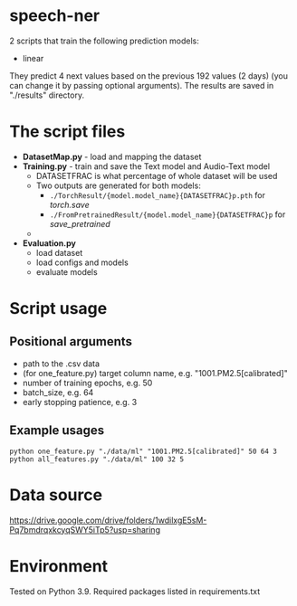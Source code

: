 # speech-ner
 
2 scripts that train the following prediction models:
- linear

 
They predict 4 next values based on the previous 192 values (2 days) (you can change it by passing optional arguments).
The results are saved in "./results" directory.
 
# The script files
- **DatasetMap.py** - load and mapping the dataset 
- **Training.py** - train and save the Text model and Audio-Text model
  - DATASETFRAC is what percentage of whole dataset will be used
  - Two outputs are generated for both models:
    - `./TorchResult/{model.model_name}{DATASETFRAC}p.pth` for _torch.save_
    - `./FromPretrainedResult/{model.model_name}{DATASETFRAC}p` for _save_pretrained_
  -
- **Evaluation.py** 
  - load dataset 
  - load configs and models
  - evaluate models
 
# Script usage
  
## Positional arguments
- path to the .csv data
- (for one_feature.py) target column name, e.g. "1001.PM2.5[calibrated]"
- number of training epochs, e.g. 50
- batch_size, e.g. 64 
- early stopping patience, e.g. 3
 
## Example usages
```
python one_feature.py "./data/ml" "1001.PM2.5[calibrated]" 50 64 3
python all_features.py "./data/ml" 100 32 5
```
 
# Data source
https://drive.google.com/drive/folders/1wdilxgE5sM-Pq7bmdrqxkcyqSWY5iTp5?usp=sharing
 
# Environment
Tested on Python 3.9. Required packages listed in requirements.txt
 